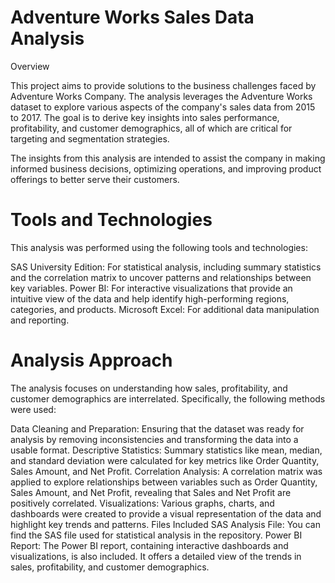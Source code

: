 # Adventure Works Sales Data Analysis

Overview

This project aims to provide solutions to the business challenges faced by Adventure Works Company. The analysis leverages the Adventure Works dataset to explore various aspects of the company's sales data from 2015 to 2017. The goal is to derive key insights into sales performance, profitability, and customer demographics, all of which are critical for targeting and segmentation strategies.

The insights from this analysis are intended to assist the company in making informed business decisions, optimizing operations, and improving product offerings to better serve their customers.

# Tools and Technologies
This analysis was performed using the following tools and technologies:

SAS University Edition: For statistical analysis, including summary statistics and the correlation matrix to uncover patterns and relationships between key variables.
Power BI: For interactive visualizations that provide an intuitive view of the data and help identify high-performing regions, categories, and products.
Microsoft Excel: For additional data manipulation and reporting.

# Analysis Approach
The analysis focuses on understanding how sales, profitability, and customer demographics are interrelated. Specifically, the following methods were used:

Data Cleaning and Preparation: Ensuring that the dataset was ready for analysis by removing inconsistencies and transforming the data into a usable format.
Descriptive Statistics: Summary statistics like mean, median, and standard deviation were calculated for key metrics like Order Quantity, Sales Amount, and Net Profit.
Correlation Analysis: A correlation matrix was applied to explore relationships between variables such as Order Quantity, Sales Amount, and Net Profit, revealing that Sales and Net Profit are positively correlated.
Visualizations: Various graphs, charts, and dashboards were created to provide a visual representation of the data and highlight key trends and patterns.
Files Included
SAS Analysis File: You can find the SAS file used for statistical analysis in the repository.
Power BI Report: The Power BI report, containing interactive dashboards and visualizations, is also included. It offers a detailed view of the trends in sales, profitability, and customer demographics.
